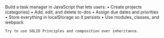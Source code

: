 Build a task manager in JavaScript that lets users:
	•	Create projects (categories)
	•	Add, edit, and delete to-dos
	•	Assign due dates and priorities
	•	Store everything in localStorage so it persists
	•	Use modules, classes, and webpack

    Try to use SOLID Principles and composition over inheritance.